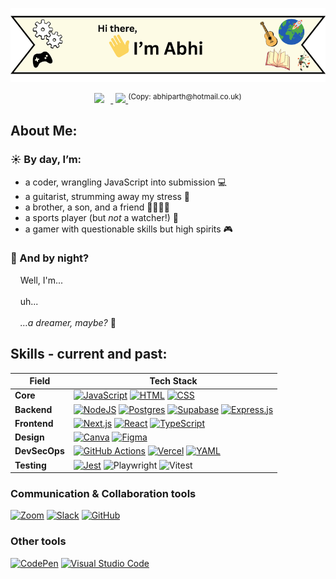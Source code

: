 ![Hi there, I'm Abhi!](./github-header-abhi.png)


<p align="center">
  <a href="www.linkedin.com/in/
  abhiparth-shrestha-564781316" target="_blank"><img src="https://img.shields.io/badge/LinkedIn-0077B5?style=flat&logo=linkedin&logoColor=white" height="28"     style="margin-right: 10px">
  </a>
  <a href="mailto:abhiparth@hotmail.co.uk">
  <img src="https://img.shields.io/badge/%F0%9F%93%A7%20Email-abhiparth@hotmail.co.uk-seagreen" height="28" style="margin-left: 4px">
  </a>
  <sup>(Copy: abhiparth@hotmail.co.uk)</sup>
</p>

## About Me:

### ☀️ By day, I’m:
- a coder, wrangling JavaScript into submission 💻
- a guitarist, strumming away my stress 🎸
- a brother, a son, and a friend 👨‍👩‍👧‍👦
- a sports player (but *not* a watcher!) 🎾
- a gamer with questionable skills but high spirits 🎮

### 🌃 And by night?
&nbsp;&nbsp;&nbsp;&nbsp;Well, I'm...
</br>
</br>
&nbsp;&nbsp;&nbsp;&nbsp;uh...
</br>
</br>
&nbsp;&nbsp;&nbsp;&nbsp;*…a dreamer, maybe?* 🤔






## Skills - current and past:

|   **Field**         | **Tech Stack**                                                                                                                   
|---------------------|--------------------------------------------------------------|
|   **Core**          | [![JavaScript](https://img.shields.io/badge/JavaScript-F7DF1E?logo=javascript&logoColor=000)](#) [![HTML](https://img.shields.io/badge/HTML-%23E34F26.svg?logo=html5&logoColor=white)](#)	[![CSS](https://img.shields.io/badge/CSS-1572B6?logo=css3&logoColor=fff)](#) |
|    **Backend**      | [![NodeJS](https://img.shields.io/badge/Node.js-6DA55F?logo=node.js&logoColor=white)](#) [![Postgres](https://img.shields.io/badge/Postgres-%23316192.svg?logo=postgresql&logoColor=white)](#) [![Supabase](https://img.shields.io/badge/Supabase-3FCF8E?logo=supabase&logoColor=fff)](#) [![Express.js](https://img.shields.io/badge/Express.js-%23404d59.svg?logo=express&logoColor=%2361DAFB)](#) |
|    **Frontend**     | [![Next.js](https://img.shields.io/badge/Next.js-black?logo=next.js&logoColor=white)](#) 	[![React](https://img.shields.io/badge/React-%2320232a.svg?logo=react&logoColor=%2361DAFB)](#) [![TypeScript](https://img.shields.io/badge/TypeScript-3178C6?logo=typescript&logoColor=fff)](#) |
|    **Design**       | [![Canva](https://img.shields.io/badge/Canva-%2300C4CC.svg?&logo=Canva&logoColor=white)](#) [![Figma](https://img.shields.io/badge/Figma-F24E1E?logo=figma&logoColor=white)](#) |
|    **DevSecOps**    | [![GitHub Actions](https://img.shields.io/badge/GitHub_Actions-2088FF?logo=github-actions&logoColor=white)](#) [![Vercel](https://img.shields.io/badge/Vercel-%23000000.svg?logo=vercel&logoColor=white)](#) [![YAML](https://img.shields.io/badge/YAML-CB171E?logo=yaml&logoColor=fff)](#) |
|    **Testing**      | [![Jest](https://img.shields.io/badge/Jest-C21325?logo=jest&logoColor=fff)](#) ![Playwright](https://img.shields.io/badge/-playwright-%232EAD33?style=for-the-badge&logo=playwright&logoColor=white) ![Vitest](https://img.shields.io/badge/-Vitest-252529?style=for-the-badge&logo=vitest&logoColor=FCC72B)|

### Communication & Collaboration tools
[![Zoom](https://img.shields.io/badge/Zoom-2D8CFF?logo=zoom&logoColor=white)](#) [![Slack](https://img.shields.io/badge/Slack-4A154B?logo=slack&logoColor=red)](#) [![GitHub](https://img.shields.io/badge/GitHub-%23121011.svg?logo=github&logoColor=white)](#)
### Other tools
[![CodePen](https://img.shields.io/badge/CodePen-white?&logo=codepen&logoColor=black)](#) [![Visual Studio Code](https://custom-icon-badges.demolab.com/badge/Visual%20Studio%20Code-0078d7.svg?logo=vsc&logoColor=white)](#) 

<!--
**ab-stha/ab-stha** is a ✨ _special_ ✨ repository because its `README.md` (this file) appears on your GitHub profile.

Here are some ideas to get you started:

- 🔭 I’m currently working on ...
- 🌱 I’m currently learning ...
- 👯 I’m looking to collaborate on ...
- 🤔 I’m looking for help with ...
- 💬 Ask me about ...
- 📫 How to reach me: ...
- 😄 Pronouns: ...
- ⚡ Fun fact: ...
-->
